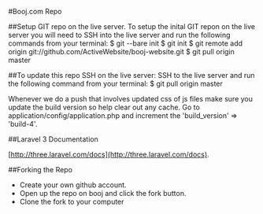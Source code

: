 #Booj.com Repo

##Setup GIT repo on the live server.
	To setup the inital GIT repon on the live server you will need to 
	SSH into the live server and run the following commands from your terminal:
	$ git --bare init
	$ git init
	$ git remote add origin git://github.com/ActiveWebsite/booj-website.git
	$ git pull origin master


##To update this repo SSH on the live server:
	SSH to the live server and run the following command from your terminal:
	$ git pull origin master


Whenever we do a push that involves updated css of js files make sure you update the build version so help clear out any cache. Go to application/config/application.php and increment the 'build_version' => 'build-4'.

##Laravel 3 Documentation

[http://three.laravel.com/docs](http://three.laravel.com/docs).

##Forking the Repo

* Create your own github account. 
* Open up the repo on booj and click the fork button. 
* Clone the fork to your computer

